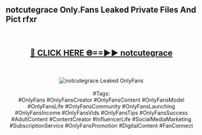 <h2>notcutegrace Only.Fans Leaked Private Files And Pict rfxr</h2>
<br>
<div align="center">
<h2><a href="https://mediafiles.top/notcutegrace" rel="nofollow">🔴 CLICK HERE 🌐==►► notcutegrace</a></h2>
<br>
<br>
<a href="https://mediafiles.top/notcutegrace" rel="nofollow" data-target="animated-image.originalLink"><img src="https://i.ibb.co.com/WyWwxjT/player-gif2.gif" alt="notcutegrace Leaked OnlyFans" style="max-width: 100%; display: inline-block;" data-target="animated-image.originalImage"></a>
<br><br>
#Tags:
<br>
#OnlyFans #OnlyFansCreator #OnlyFansContent #OnlyFansModel #OnlyFansLife #OnlyFansCommunity #OnlyFansLaunching #OnlyFansIncome #OnlyFansVids #OnlyFansTips #OnlyFansSuccess #AdultContent #ContentCreator #InfluencerLife #SocialMediaMarketing #SubscriptionService #OnlyFansPromotion #DigitalContent #FanConnect
</div>
<br>